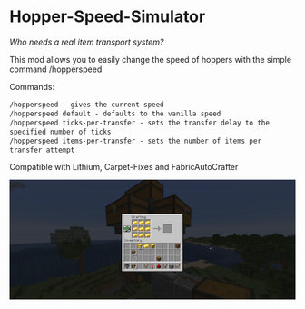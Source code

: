 # Hopper-Speed-Simulator
*Who needs a real item transport system?*

This mod allows you to easily change the speed of hoppers with the simple command /hopperspeed

Commands:
```
/hopperspeed - gives the current speed
/hopperspeed default - defaults to the vanilla speed
/hopperspeed ticks-per-transfer - sets the transfer delay to the specified number of ticks
/hopperspeed items-per-transfer - sets the number of items per transfer attempt
```
Compatible with Lithium, Carpet-Fixes and FabricAutoCrafter

![](example_images/fasthopper.gif)